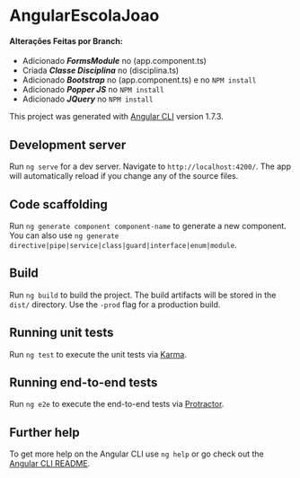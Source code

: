 # AngularEscolaJoao

#### Alterações Feitas por Branch:
  - Adicionado __*FormsModule*__ no (app.component.ts) 
  - Criada __*Classe Disciplina*__ no (disciplina.ts)
  - Adicionado __*Bootstrap*__ no (app.component.ts) e no `NPM install`
  - Adicionado __*Popper JS*__ no `NPM install`
  - Adicionado __*JQuery*__ no `NPM install`
  
This project was generated with [Angular CLI](https://github.com/angular/angular-cli) version 1.7.3.

## Development server

Run `ng serve` for a dev server. Navigate to `http://localhost:4200/`. The app will automatically reload if you change any of the source files.

## Code scaffolding

Run `ng generate component component-name` to generate a new component. You can also use `ng generate directive|pipe|service|class|guard|interface|enum|module`.

## Build

Run `ng build` to build the project. The build artifacts will be stored in the `dist/` directory. Use the `-prod` flag for a production build.

## Running unit tests

Run `ng test` to execute the unit tests via [Karma](https://karma-runner.github.io).

## Running end-to-end tests

Run `ng e2e` to execute the end-to-end tests via [Protractor](http://www.protractortest.org/).

## Further help

To get more help on the Angular CLI use `ng help` or go check out the [Angular CLI README](https://github.com/angular/angular-cli/blob/master/README.md).
